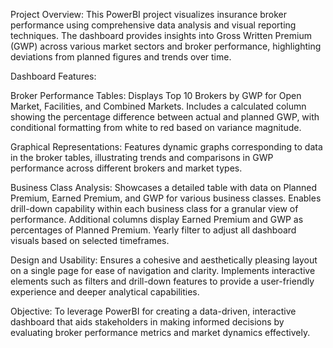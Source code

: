 Project Overview: 
This PowerBI project visualizes insurance broker performance using comprehensive data analysis and visual reporting techniques. The dashboard provides insights into Gross Written Premium (GWP) across various market sectors and broker performance, highlighting deviations from planned figures and trends over time.

Dashboard Features: 

Broker Performance Tables: 
Displays Top 10 Brokers by GWP for Open Market, Facilities, and Combined Markets.
Includes a calculated column showing the percentage difference between actual and planned GWP, with conditional formatting from white to red based on variance magnitude.

Graphical Representations: 
Features dynamic graphs corresponding to data in the broker tables, illustrating trends and comparisons in GWP performance across different brokers and market types.

Business Class Analysis: 
Showcases a detailed table with data on Planned Premium, Earned Premium, and GWP for various business classes.
Enables drill-down capability within each business class for a granular view of performance.
Additional columns display Earned Premium and GWP as percentages of Planned Premium.
Yearly filter to adjust all dashboard visuals based on selected timeframes.

Design and Usability: 
Ensures a cohesive and aesthetically pleasing layout on a single page for ease of navigation and clarity.
Implements interactive elements such as filters and drill-down features to provide a user-friendly experience and deeper analytical capabilities.

Objective: 
To leverage PowerBI for creating a data-driven, interactive dashboard that aids stakeholders in making informed decisions by evaluating broker performance metrics and market dynamics effectively.
